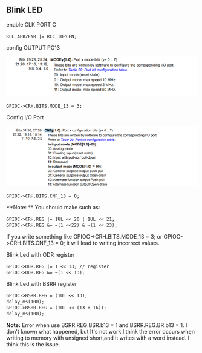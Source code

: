 ## Blink LED

enable CLK PORT C

    RCC_APB2ENR |= RCC_IOPCEN;


config OUTPUT PC13

![alt text](image.png)

	GPIOC->CRH.BITS.MODE_13 = 3;

Config I/O Port

![alt text](image-1.png)

	GPIOC->CRH.BITS.CNF_13 = 0;
**Note: ** You should make such as:

 	GPIOC->CRH.REG |= 1UL << 20 | 1UL << 21;
 	GPIOC->CRH.REG &= ~(1 <<22) & ~(1 << 23);

If you write something like GPIOC->CRH.BITS.MODE_13 = 3; or GPIOC->CRH.BITS.CNF_13 = 0; it will lead to writing incorrect values.

Blink Led with ODR register

    GPIOC->ODR.REG |= 1 << 13; // register 
    GPIOC->ODR.REG &= ~(1 << 13);

Blink Led with BSRR register

    GPIOC->BSRR.REG = (1UL << 13);
    delay_ms(100);
    GPIOC->BSRR.REG = (1UL << (13 + 16));
    delay_ms(100);

**Note:** Error when use BSRR.REG.BSR.b13 = 1 and BSRR.REG.BR.b13 = 1. I don't known what happened, but It's not work.I think the error occurs when writing to memory with unsigned short,and it writes with a word instead. I think this is the issue.